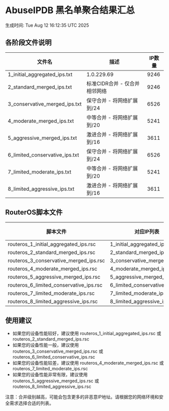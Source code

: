 # AbuseIPDB 黑名单聚合结果汇总
生成时间: Tue Aug 12 16:12:35 UTC 2025

## 各阶段文件说明

| 文件名 | 描述 | IP数量 |
|--------|------|--------|
| 1_initial_aggregated_ips.txt | 1.0.229.69 | 9246 |
| 2_standard_merged_ips.txt | 标准CIDR合并 - 仅合并相邻网络 | 9246 |
| 3_conservative_merged_ips.txt | 保守合并 - 将网络扩展到/24 | 6526 |
| 4_moderate_merged_ips.txt | 中等合并 - 将网络扩展到/20 | 5241 |
| 5_aggressive_merged_ips.txt | 激进合并 - 将网络扩展到/16 | 3611 |
| 6_limited_conservative_ips.txt | 保守合并 - 将网络扩展到/24 | 6526 |
| 7_limited_moderate_ips.txt | 中等合并 - 将网络扩展到/20 | 5241 |
| 8_limited_aggressive_ips.txt | 激进合并 - 将网络扩展到/16 | 3611 |

## RouterOS脚本文件

| 脚本文件 | 对应IP列表 | IP数量 |
|----------|------------|--------|
| routeros_1_initial_aggregated_ips.rsc | 1_initial_aggregated_ips.txt | 9246 |
| routeros_2_standard_merged_ips.rsc | 2_standard_merged_ips.txt | 9246 |
| routeros_3_conservative_merged_ips.rsc | 3_conservative_merged_ips.txt | 6526 |
| routeros_4_moderate_merged_ips.rsc | 4_moderate_merged_ips.txt | 5241 |
| routeros_5_aggressive_merged_ips.rsc | 5_aggressive_merged_ips.txt | 3611 |
| routeros_6_limited_conservative_ips.rsc | 6_limited_conservative_ips.txt | 6526 |
| routeros_7_limited_moderate_ips.rsc | 7_limited_moderate_ips.txt | 5241 |
| routeros_8_limited_aggressive_ips.rsc | 8_limited_aggressive_ips.txt | 3611 |

## 使用建议

- 如果您的设备性能较好，建议使用 routeros_1_initial_aggregated_ips.rsc 或 routeros_2_standard_merged_ips.rsc
- 如果您的设备性能一般，建议使用 routeros_3_conservative_merged_ips.rsc 或 routeros_6_limited_conservative_ips.rsc
- 如果您的设备性能较差，建议使用 routeros_4_moderate_merged_ips.rsc 或 routeros_7_limited_moderate_ips.rsc
- 如果您的设备性能非常有限，建议使用 routeros_5_aggressive_merged_ips.rsc 或 routeros_8_limited_aggressive_ips.rsc

注意：合并级别越高，可能会包含更多的非恶意IP地址。请根据您的网络环境和安全需求选择合适的列表。
